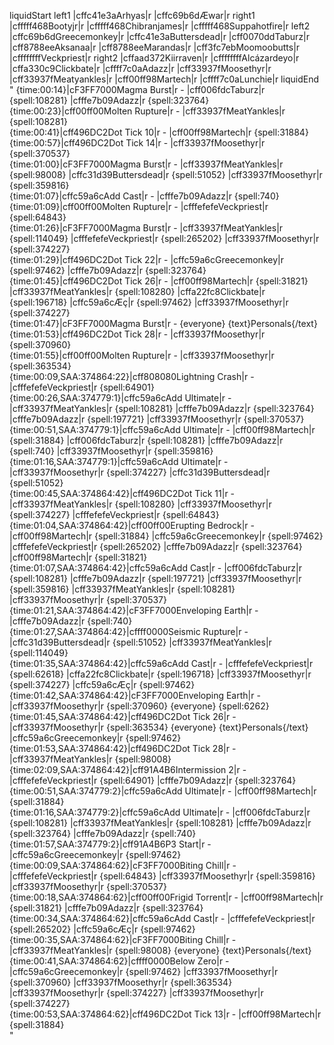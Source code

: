 liquidStart
left1 |cffc41e3aArhyas|r |cffc69b6dÆwar|r 
right1 |cfffff468Bootyjr|r |cfffff468Chibranjames|r |cfffff468Suppahotfire|r 
left2 |cffc69b6dGreecemonkey|r |cffc41e3aButtersdead|r |cff0070ddTaburz|r |cff8788eeAksanaa|r |cff8788eeMarandas|r |cff3fc7ebMoomoobutts|r |cffffffffVeckpriest|r 
right2 |cffaad372Kiirraven|r |cffffffffAlcázardeyo|r |cffa330c9Clickbate|r |cffff7c0aAdazz|r |cff33937fMoosethyr|r |cff33937fMeatyankles|r |cff00ff98Martech|r |cffff7c0aLunchie|r 
liquidEnd
"
{time:00:14}|cF3FF7000Magma Burst|r - |cff006fdcTaburz|r {spell:108281}  |cfffe7b09Adazz|r {spell:323764}  
{time:00:23}|cff00ff00Molten Rupture|r - |cff33937fMeatYankles|r {spell:108281}  
{time:00:41}|cff496DC2Dot Tick 10|r - |cff00ff98Martech|r {spell:31884}  
{time:00:57}|cff496DC2Dot Tick 14|r - |cff33937fMoosethyr|r {spell:370537}  
{time:01:00}|cF3FF7000Magma Burst|r - |cff33937fMeatYankles|r {spell:98008}  |cffc31d39Buttersdead|r {spell:51052}  |cff33937fMoosethyr|r {spell:359816}  
{time:01:07}|cffc59a6cAdd Cast|r - |cfffe7b09Adazz|r {spell:740}  
{time:01:09}|cff00ff00Molten Rupture|r - |cfffefefeVeckpriest|r {spell:64843}  
{time:01:26}|cF3FF7000Magma Burst|r - |cff33937fMeatYankles|r {spell:114049}  |cfffefefeVeckpriest|r {spell:265202}  |cff33937fMoosethyr|r {spell:374227}  
{time:01:29}|cff496DC2Dot Tick 22|r - |cffc59a6cGreecemonkey|r {spell:97462}  |cfffe7b09Adazz|r {spell:323764}  
{time:01:45}|cff496DC2Dot Tick 26|r - |cff00ff98Martech|r {spell:31821}  |cff33937fMeatYankles|r {spell:108280}  |cffa22fc8Clickbate|r {spell:196718}  |cffc59a6cÆç|r {spell:97462}  |cff33937fMoosethyr|r {spell:374227}  
{time:01:47}|cF3FF7000Magma Burst|r - {everyone} {text}Personals{/text}  
{time:01:53}|cff496DC2Dot Tick 28|r - |cff33937fMoosethyr|r {spell:370960}  
{time:01:55}|cff00ff00Molten Rupture|r - |cff33937fMoosethyr|r {spell:363534}  
{time:00:09,SAA:374864:22}|cff808080Lightning Crash|r - |cfffefefeVeckpriest|r {spell:64901}  
{time:00:26,SAA:374779:1}|cffc59a6cAdd Ultimate|r - |cff33937fMeatYankles|r {spell:108281}  |cfffe7b09Adazz|r {spell:323764}  |cfffe7b09Adazz|r {spell:197721}  |cff33937fMoosethyr|r {spell:370537}  
{time:00:51,SAA:374779:1}|cffc59a6cAdd Ultimate|r - |cff00ff98Martech|r {spell:31884}  |cff006fdcTaburz|r {spell:108281}  |cfffe7b09Adazz|r {spell:740}  |cff33937fMoosethyr|r {spell:359816}  
{time:01:16,SAA:374779:1}|cffc59a6cAdd Ultimate|r - |cff33937fMoosethyr|r {spell:374227}  |cffc31d39Buttersdead|r {spell:51052}  
{time:00:45,SAA:374864:42}|cff496DC2Dot Tick 11|r - |cff33937fMeatYankles|r {spell:108280}  |cff33937fMoosethyr|r {spell:374227}  |cfffefefeVeckpriest|r {spell:64843}  
{time:01:04,SAA:374864:42}|cff00ff00Erupting Bedrock|r - |cff00ff98Martech|r {spell:31884}  |cffc59a6cGreecemonkey|r {spell:97462}  |cfffefefeVeckpriest|r {spell:265202}  |cfffe7b09Adazz|r {spell:323764}  |cff00ff98Martech|r {spell:31821}  
{time:01:07,SAA:374864:42}|cffc59a6cAdd Cast|r - |cff006fdcTaburz|r {spell:108281}  |cfffe7b09Adazz|r {spell:197721}  |cff33937fMoosethyr|r {spell:359816}  |cff33937fMeatYankles|r {spell:108281}  |cff33937fMoosethyr|r {spell:370537}  
{time:01:21,SAA:374864:42}|cF3FF7000Enveloping Earth|r - |cfffe7b09Adazz|r {spell:740}  
{time:01:27,SAA:374864:42}|cffff0000Seismic Rupture|r - |cffc31d39Buttersdead|r {spell:51052}  |cff33937fMeatYankles|r {spell:114049}  
{time:01:35,SAA:374864:42}|cffc59a6cAdd Cast|r - |cfffefefeVeckpriest|r {spell:62618}  |cffa22fc8Clickbate|r {spell:196718}  |cff33937fMoosethyr|r {spell:374227}  |cffc59a6cÆç|r {spell:97462}  
{time:01:42,SAA:374864:42}|cF3FF7000Enveloping Earth|r - |cff33937fMoosethyr|r {spell:370960}  {everyone} {spell:6262}  
{time:01:45,SAA:374864:42}|cff496DC2Dot Tick 26|r - |cff33937fMoosethyr|r {spell:363534}  {everyone} {text}Personals{/text}  |cffc59a6cGreecemonkey|r {spell:97462}  
{time:01:53,SAA:374864:42}|cff496DC2Dot Tick 28|r - |cff33937fMeatYankles|r {spell:98008}  
{time:02:09,SAA:374864:42}|cff91A4B6Intermission 2|r - |cfffefefeVeckpriest|r {spell:64901}  |cfffe7b09Adazz|r {spell:323764}  
{time:00:51,SAA:374779:2}|cffc59a6cAdd Ultimate|r - |cff00ff98Martech|r {spell:31884}  
{time:01:16,SAA:374779:2}|cffc59a6cAdd Ultimate|r - |cff006fdcTaburz|r {spell:108281}  |cff33937fMeatYankles|r {spell:108281}  |cfffe7b09Adazz|r {spell:323764}  |cfffe7b09Adazz|r {spell:740}  
{time:01:57,SAA:374779:2}|cff91A4B6P3 Start|r - |cffc59a6cGreecemonkey|r {spell:97462}  
{time:00:09,SAA:374864:62}|cF3FF7000Biting Chill|r - |cfffefefeVeckpriest|r {spell:64843}  |cff33937fMoosethyr|r {spell:359816}  |cff33937fMoosethyr|r {spell:370537}  
{time:00:18,SAA:374864:62}|cff00ff00Frigid Torrent|r - |cff00ff98Martech|r {spell:31821}  |cfffe7b09Adazz|r {spell:323764}  
{time:00:34,SAA:374864:62}|cffc59a6cAdd Cast|r - |cfffefefeVeckpriest|r {spell:265202}  |cffc59a6cÆç|r {spell:97462}  
{time:00:35,SAA:374864:62}|cF3FF7000Biting Chill|r - |cff33937fMeatYankles|r {spell:98008}  {everyone} {text}Personals{/text}  
{time:00:41,SAA:374864:62}|cffff0000Below Zero|r - |cffc59a6cGreecemonkey|r {spell:97462}  |cff33937fMoosethyr|r {spell:370960}  |cff33937fMoosethyr|r {spell:363534}  |cff33937fMoosethyr|r {spell:374227}  |cff33937fMoosethyr|r {spell:374227}  
{time:00:53,SAA:374864:62}|cff496DC2Dot Tick 13|r - |cff00ff98Martech|r {spell:31884}  
"